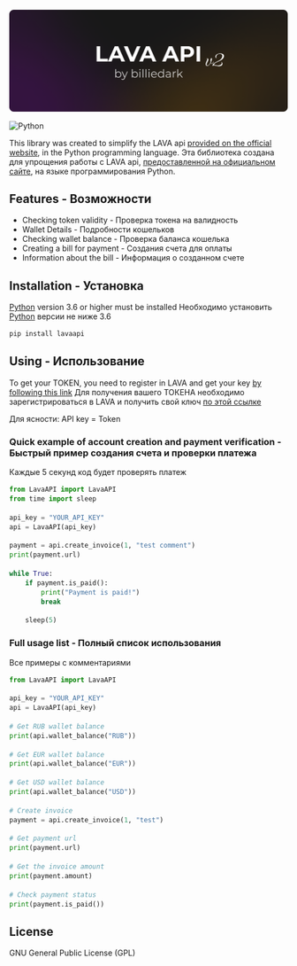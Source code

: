 [![N|Solid](https://github.com/billiedark/LavaAPI/blob/main/LavaAPI_v2.png?raw=true)](https://nodesource.com/products/nsolid)

![Python](https://img.shields.io/badge/-Python-0a0a0a?style=for-the-badge&logo=python&logoColor=24e387)

This library was created to simplify the LAVA api [provided on the official website](https://dev.lava.ru/), in the Python programming language.
Эта библиотека создана для упрощения работы с LAVA api, [предоставленной на официальном сайте](https://dev.lava.ru/), на языке программирования Python.


## Features - Возможности

- Checking token validity - Проверка токена на валидность
- Wallet Details - Подробности кошельков
- Checking wallet balance - Проверка баланса кошелька
- Creating a bill for payment - Создания счета для оплаты
- Information about the bill - Информация о созданном счете


## Installation - Установка

[Python](https://www.python.org/) version 3.6 or higher must be installed
Необходимо установить [Python](https://www.python.org/) версии не ниже 3.6

```cmd
pip install lavaapi
```

## Using - Использование
To get your TOKEN, you need to register in LAVA and get your key [by following this link](https://lava.ru/dashboard/settings/api)
Для получения вашего ТОКЕНА необходимо зарегистрироваться в LAVA и получить свой ключ [по этой ссылке](https://lava.ru/dashboard/settings/api)

Для ясности:
API key = Token

### Quick example of account creation and payment verification - Быстрый пример создания счета и проверки платежа
Каждые 5 секунд код будет проверять платеж
``` python
from LavaAPI import LavaAPI
from time import sleep

api_key = "YOUR_API_KEY"
api = LavaAPI(api_key)

payment = api.create_invoice(1, "test comment")
print(payment.url)

while True:
    if payment.is_paid():
        print("Payment is paid!")
        break
        
    sleep(5)
```

### Full usage list - Полный список использования
Все примеры с комментариями
```python
from LavaAPI import LavaAPI

api_key = "YOUR_API_KEY"
api = LavaAPI(api_key)

# Get RUB wallet balance
print(api.wallet_balance("RUB"))

# Get EUR wallet balance
print(api.wallet_balance("EUR"))

# Get USD wallet balance
print(api.wallet_balance("USD"))

# Create invoice
payment = api.create_invoice(1, "test")

# Get payment url
print(payment.url)

# Get the invoice amount
print(payment.amount)

# Check payment status
print(payment.is_paid())
```


## License

GNU General Public License (GPL)
